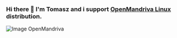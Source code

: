 ### Hi there 👋 I'm Tomasz and i support <a href=https://openmandriva.org> OpenMandriva Linux</a> distribution.

<!--
**tpgxyz/tpgxyz** is a ✨ _special_ ✨ repository because its `README.md` (this file) appears on your GitHub profile.

Here are some ideas to get you started:

- 🔭 I’m currently working on ...
- 🌱 I’m currently learning ...
- 👯 I’m looking to collaborate on ...
- 🤔 I’m looking for help with ...
- 💬 Ask me about ...
- 📫 How to reach me: ...
- 😄 Pronouns: ...
- ⚡ Fun fact: ...
-->

![Image OpenMandriva](https://gallery.openmandriva.org/upload/2013/08/27/20130827233714-375fee04.png)
